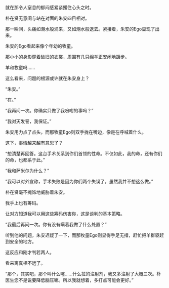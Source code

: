 就在那令人窒息的郁闷感紧紧攫住心头之时。

朴在贤无意间与站在对面的朱安四目相对。

那一瞬间，头痛如潮水般涌来，又如潮水般退去。紧接着，朱安的Ego显现了出来。

朱安的Ego看起来像个年幼的牧童。

那小小的身影穿着破旧的衣裳，周围有几只绵羊正安闲地踱步。

羊和牧童吗……

这么看来，问题的根源或许就在朱安身上？

“朱安。”

“在。”

“我再问一次。你确实只做了我吩咐的事吗？”

“我对天发誓，我保证。”

朱安用力点了点头，而那牧童Ego则双手拢在嘴边，像是在呼喊着什么。

这下，事情越来越有意思了？

“想清楚再回答。这台手术关系到你们首领的性命。不仅如此，我的命，还有你们的命，也都系于此。”

“我和萨米尔为什么？”

“我可以对外宣称，手术失败是因为你们两个失误了。虽然我并不想这么做。”

朴在贤毫不掩饰地威胁着朱安。

我手上也有筹码。

让对方知道我可以用这些筹码伤害你，这是谈判的基本策略。

“我最后再问一次。你有没有瞒着我做了什么处置？”

听到他的问题，朱安迟疑了一下，而那牧童Ego则显得手足无措，赶忙把羊群驱赶到安全的地方。

这反应和刚才判若两人。

看来离真相不远了。

“那个，其实吧，那个叫什么噻……什么拉的注射剂，我又多注射了大概三次。朴医生您不是说要降低脑压嘛。所以我就想着，多打点可能会更好。”